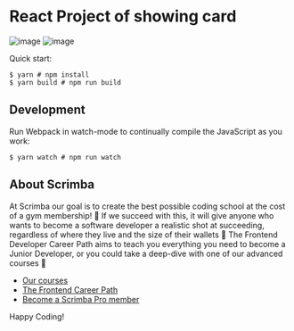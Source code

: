 # React Project of showing card
![image](https://github.com/rir7890/LearnReactShowCard/assets/98277620/7a63b4b4-1afb-4f1f-8470-492e9b83406e)
![image](https://github.com/rir7890/LearnReactShowCard/assets/98277620/6fd5664b-ec73-4127-b51e-96e47f580f7a)




Quick start:

```
$ yarn # npm install
$ yarn build # npm run build
````

## Development

Run Webpack in watch-mode to continually compile the JavaScript as you work:

```
$ yarn watch # npm run watch
```

## About Scrimba

At Scrimba our goal is to create the best possible coding school at the cost of a gym membership! 💜
If we succeed with this, it will give anyone who wants to become a software developer a realistic shot at succeeding, regardless of where they live and the size of their wallets 🎉
The Frontend Developer Career Path aims to teach you everything you need to become a Junior Developer, or you could take a deep-dive with one of our advanced courses 🚀

- [Our courses](https://scrimba.com/allcourses)
- [The Frontend Career Path](https://scrimba.com/learn/frontend)
- [Become a Scrimba Pro member](https://scrimba.com/pricing)

Happy Coding!
